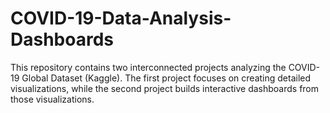 # COVID-19-Data-Analysis-Dashboards
This repository contains two interconnected projects analyzing the COVID-19 Global Dataset (Kaggle). The first project focuses on creating detailed visualizations, while the second project builds interactive dashboards from those visualizations.
